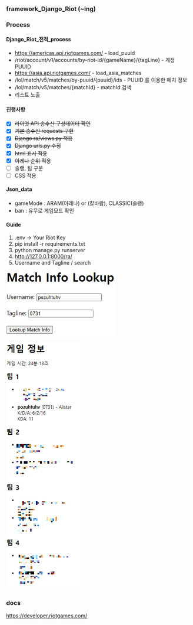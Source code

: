 ### framework_Django_Riot (~ing)

### Process

#### Django_Riot_전적_process
- https://americas.api.riotgames.com/ - load_puuid
- /riot/account/v1/accounts/by-riot-id/{gameName}/{tagLine} - 계정 PUUID
- https://asia.api.riotgames.com/ - load_asia_matches
- /lol/match/v5/matches/by-puuid/{puuid}/ids - PUUID 를 이용한 매치 정보
- /lol/match/v5/matches/{matchId} - matchId 검색
- 리스트 노출

#### 진행사항
- [x] ~~라이엇 API 송수신 구성데이터 확인~~
- [x] ~~기본 송수신 requests 구현~~
- [x] ~~Django ra/views.py 적용~~
- [x] ~~Django urls.py 수정~~
- [x] ~~html 표시 적용~~
- [x] ~~아레나 순위 적용~~
- [ ] 솔랭, 팀 구분
- [ ] CSS 적용 

#### Json_data
- gameMode : ARAM(아레나) or (칼바람), CLASSIC(솔랭)
- ban : 유무로 게임모드 확인

#### Guide
1. .env -> Your Riot Key
2. pip install -r requirements.txt
3. python manage.py runserver
4. http://127.0.0.1:8000/ra/
5. Username and Tagline / search

![docs](img/framework_Django_Riot_1.png)

![docs](img/framework_Django_Riot_2.png)

### docs
https://developer.riotgames.com/
